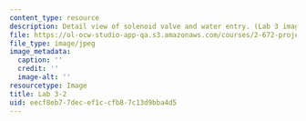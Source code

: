 ```yaml
---
content_type: resource
description: Detail view of solenoid valve and water entry. (Lab 3 image)
file: https://ol-ocw-studio-app-qa.s3.amazonaws.com/courses/2-672-project-laboratory-spring-2009/eecf8eb77decef1ccfb87c13d9bba4d5_lab32.jpg
file_type: image/jpeg
image_metadata:
  caption: ''
  credit: ''
  image-alt: ''
resourcetype: Image
title: Lab 3-2
uid: eecf8eb7-7dec-ef1c-cfb8-7c13d9bba4d5
---
```

